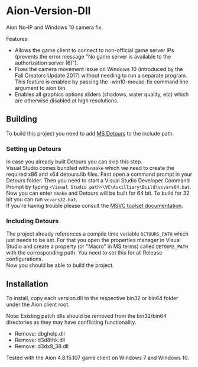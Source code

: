 # Aion-Version-Dll
Aion No-IP and Windows 10 camera fix.

Features:
- Allows the game client to connect to non-official game server IPs (prevents the error message "No game server is available to the authorization server (6)").
- Fixes the camera movement issue on Windows 10 (introduced by the Fall Creators Update 2017) without needing to run a separate program. This feature is enabled by passing the -win10-mouse-fix command line argument to aion.bin.
- Enables all graphics options sliders (shadows, water quality, etc) which are otherwise disabled at high resolutions.

## Building
To build this project you need to add [MS Detours](https://github.com/Microsoft/Detours) to the include path.

### Setting up Detours
In case you already built Detours you can skip this step.  
Visual Studio comes bundled with `nmake` which we need to create the required x86 and x64 detours.lib files.
First open a command prompt in your Detours folder. Then you need to start a Visual Studio Developer Command Prompt by typing `<Visual Studio path>\VC\Auxilliary\Build\vcvars64.bat`. Now you can enter `nmake` and Detours will be built for 64 bit. To build for 32 bit you can run `vcvars32.bat`.  
If you're having trouble please consult the [MSVC toolset documentation](https://docs.microsoft.com/en-us/cpp/build/building-on-the-command-line?view=vs-2019#developer_command_file_locations).

### Including Detours
The project already references a compile time variable `DETOURS_PATH` which just needs to be set. For that you open the properties manager in Visual Studio and create a property (or "Macro" in MS terms) called `DETOURS_PATH` with the corresponding path. You need to set this for all Release configurations.  
Now you should be able to build the project.

## Installation
To install, copy each version.dll to the respective bin32 or bin64 folder under the Aion client root.

Note: Existing patch dlls should be removed from the bin32/bin64 directories as they may have conflicting functionality.
- Remove: dbghelp.dll
- Remove: d3d8thk.dll
- Remove: d3dx9_38.dll

Tested with the Aion 4.8.15.107 game client on Windows 7 and Windows 10.